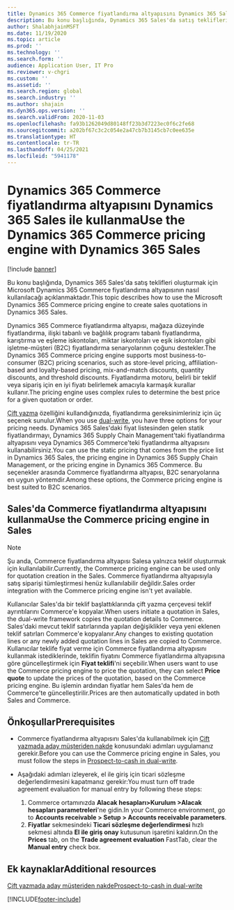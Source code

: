 ```yaml
---
title: Dynamics 365 Commerce fiyatlandırma altyapısını Dynamics 365 Sales ile kullanma
description: Bu konu başlığında, Dynamics 365 Sales'da satış teklifleri oluşturmak için Microsoft Dynamics 365 Commerce fiyatlandırma altyapısının nasıl kullanılacağı açıklanmaktadır.
author: ShalabhjainMSFT
ms.date: 11/19/2020
ms.topic: article
ms.prod: ''
ms.technology: ''
ms.search.form: ''
audience: Application User, IT Pro
ms.reviewer: v-chgri
ms.custom: ''
ms.assetid: ''
ms.search.region: global
ms.search.industry: ''
ms.author: shajain
ms.dyn365.ops.version: ''
ms.search.validFrom: 2020-11-03
ms.openlocfilehash: fa93b1262049d80148ff23b3d7223ec0f6c2fe68
ms.sourcegitcommit: a202bf67c3c2c054e2a47cb7b3145cb7c0ee635e
ms.translationtype: HT
ms.contentlocale: tr-TR
ms.lasthandoff: 04/25/2021
ms.locfileid: "5941178"
---
```

# <a name="use-the-dynamics-365-commerce-pricing-engine-with-dynamics-365-sales"></a><span data-ttu-id="567d0-103">Dynamics 365 Commerce fiyatlandırma altyapısını Dynamics 365 Sales ile kullanma</span><span class="sxs-lookup"><span data-stu-id="567d0-103">Use the Dynamics 365 Commerce pricing engine with Dynamics 365 Sales</span></span>

[!include [banner](../../includes/banner.md)]

<span data-ttu-id="567d0-104">Bu konu başlığında, Dynamics 365 Sales'da satış teklifleri oluşturmak için Microsoft Dynamics 365 Commerce fiyatlandırma altyapısının nasıl kullanılacağı açıklanmaktadır.</span><span class="sxs-lookup"><span data-stu-id="567d0-104">This topic describes how to use the Microsoft Dynamics 365 Commerce pricing engine to create sales quotations in Dynamics 365 Sales.</span></span>

<span data-ttu-id="567d0-105">Dynamics 365 Commerce fiyatlandırma altyapısı, mağaza düzeyinde fiyatlandırma, ilişki tabanlı ve bağlılık programı tabanlı fiyatlandırma, karıştırma ve eşleme iskontoları, miktar iskontoları ve eşik iskontoları gibi işletme-müşteri (B2C) fiyatlandırma senaryolarının çoğunu destekler.</span><span class="sxs-lookup"><span data-stu-id="567d0-105">The Dynamics 365 Commerce pricing engine supports most business-to-consumer (B2C) pricing scenarios, such as store-level pricing, affiliation-based and loyalty-based pricing, mix-and-match discounts, quantity discounts, and threshold discounts.</span></span> <span data-ttu-id="567d0-106">Fiyatlandırma motoru, belirli bir teklif veya sipariş için en iyi fiyatı belirlemek amacıyla karmaşık kurallar kullanır.</span><span class="sxs-lookup"><span data-stu-id="567d0-106">The pricing engine uses complex rules to determine the best price for a given quotation or order.</span></span>

<span data-ttu-id="567d0-107">[Çift yazma](./dual-write-overview.md) özelliğini kullandığınızda, fiyatlandırma gereksinimleriniz için üç seçenek sunulur.</span><span class="sxs-lookup"><span data-stu-id="567d0-107">When you use [dual-write](./dual-write-overview.md), you have three options for your pricing needs.</span></span> <span data-ttu-id="567d0-108">Dynamics 365 Sales'daki fiyat listesinden gelen statik fiyatlandırmayı, Dynamics 365 Supply Chain Management'taki fiyatlandırma altyapısını veya Dynamics 365 Commerce'teki fiyatlandırma altyapısını kullanabilirsiniz.</span><span class="sxs-lookup"><span data-stu-id="567d0-108">You can use the static pricing that comes from the price list in Dynamics 365 Sales, the pricing engine in Dynamics 365 Supply Chain Management, or the pricing engine in Dynamics 365 Commerce.</span></span> <span data-ttu-id="567d0-109">Bu seçenekler arasında Commerce fiyatlandırma altyapısı, B2C senaryolarına en uygun yöntemdir.</span><span class="sxs-lookup"><span data-stu-id="567d0-109">Among these options, the Commerce pricing engine is best suited to B2C scenarios.</span></span>

## <a name="use-the-commerce-pricing-engine-in-sales"></a><span data-ttu-id="567d0-110">Sales'da Commerce fiyatlandırma altyapısını kullanma</span><span class="sxs-lookup"><span data-stu-id="567d0-110">Use the Commerce pricing engine in Sales</span></span>

> [!NOTE]
> <span data-ttu-id="567d0-111">Şu anda, Commerce fiyatlandırma altyapısı Salesa yalnızca teklif oluşturmak için kullanılabilir.</span><span class="sxs-lookup"><span data-stu-id="567d0-111">Currently, the Commerce pricing engine can be used only for quotation creation in the Sales.</span></span> <span data-ttu-id="567d0-112">Commerce fiyatlandırma altyapısıyla satış siparişi tümleştirmesi henüz kullanılabilir değildir.</span><span class="sxs-lookup"><span data-stu-id="567d0-112">Sales order integration with the Commerce pricing engine isn't yet available.</span></span>

<span data-ttu-id="567d0-113">Kullanıcılar Sales'da bir teklif başlattıklarında çift yazma çerçevesi teklif ayrıntılarını Commerce'e kopyalar.</span><span class="sxs-lookup"><span data-stu-id="567d0-113">When users initiate a quotation in Sales, the dual-write framework copies the quotation details to Commerce.</span></span> <span data-ttu-id="567d0-114">Sales'daki mevcut teklif satırlarında yapılan değişiklikler veya yeni eklenen teklif satırları Commerce'e kopyalanır.</span><span class="sxs-lookup"><span data-stu-id="567d0-114">Any changes to existing quotation lines or any newly added quotation lines in Sales are copied to Commerce.</span></span> <span data-ttu-id="567d0-115">Kullanıcılar teklife fiyat verme için Commerce fiyatlandırma altyapısını kullanmak istediklerinde, teklifin fiyatını Commerce fiyatlandırma altyapısına göre güncelleştirmek için **Fiyat teklifi**'ni seçebilir.</span><span class="sxs-lookup"><span data-stu-id="567d0-115">When users want to use the Commerce pricing engine to price the quotation, they can select **Price quote** to update the prices of the quotation, based on the Commerce pricing engine.</span></span> <span data-ttu-id="567d0-116">Bu işlemin ardından fiyatlar hem Sales'da hem de Commerce'te güncelleştirilir.</span><span class="sxs-lookup"><span data-stu-id="567d0-116">Prices are then automatically updated in both Sales and Commerce.</span></span>

## <a name="prerequisites"></a><span data-ttu-id="567d0-117">Önkoşullar</span><span class="sxs-lookup"><span data-stu-id="567d0-117">Prerequisites</span></span>

- <span data-ttu-id="567d0-118">Commerce fiyatlandırma altyapısını Sales'da kullanabilmek için [Çift yazmada aday müşteriden nakde](./dual-write-prospect-to-cash.md) konusundaki adımları uygulamanız gerekir.</span><span class="sxs-lookup"><span data-stu-id="567d0-118">Before you can use the Commerce pricing engine in Sales, you must follow the steps in [Prospect-to-cash in dual-write](./dual-write-prospect-to-cash.md).</span></span>
- <span data-ttu-id="567d0-119">Aşağıdaki adımları izleyerek, el ile giriş için ticari sözleşme değerlendirmesini kapatmanız gerekir:</span><span class="sxs-lookup"><span data-stu-id="567d0-119">You must turn off trade agreement evaluation for manual entry by following these steps:</span></span>

    1. <span data-ttu-id="567d0-120">Commerce ortamınızda **Alacak hesapları\>Kurulum \>Alacak hesapları parametreleri**'ne gidin.</span><span class="sxs-lookup"><span data-stu-id="567d0-120">In your Commerce environment, go to **Accounts receivable \> Setup \> Accounts receivable parameters**.</span></span>
    1. <span data-ttu-id="567d0-121">**Fiyatlar** sekmesindeki **Ticari sözleşme değerlendirmesi** hızlı sekmesi altında **El ile giriş onay** kutusunun işaretini kaldırın.</span><span class="sxs-lookup"><span data-stu-id="567d0-121">On the **Prices** tab, on the **Trade agreement evaluation** FastTab, clear the **Manual entry** check box.</span></span>

## <a name="additional-resources"></a><span data-ttu-id="567d0-122">Ek kaynaklar</span><span class="sxs-lookup"><span data-stu-id="567d0-122">Additional resources</span></span>

[<span data-ttu-id="567d0-123">Çift yazmada aday müşteriden nakde</span><span class="sxs-lookup"><span data-stu-id="567d0-123">Prospect-to-cash in dual-write</span></span>](./dual-write-prospect-to-cash.md)


[!INCLUDE[footer-include](../../../../includes/footer-banner.md)]